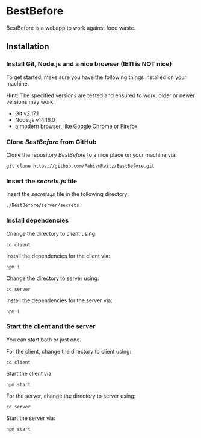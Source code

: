 # BestBefore

BestBefore is a webapp to work against food waste. 

## Installation

### Install Git, Node.js and a nice browser (IE11 is NOT nice)

To get started, make sure you have the following things installed on your machine. 

**Hint:** The specified versions are tested and ensured to work, older or newer versions may work.

- Git v2.17.1
- Node.js v14.16.0
- a modern browser, like Google Chrome or Firefox

### Clone *BestBefore* from GitHub

Clone the repository *BestBefore* to a nice place on your machine via:

    git clone https://github.com/FabianReitz/BestBefore.git

### Insert the *secrets.js* file

Insert the *secrets.js* file in the following directory:

    ./BestBefore/server/secrets

### Install dependencies

Change the directory to client using:

    cd client

Install the dependencies for the client via:

    npm i

Change the directory to server using:

    cd server

Install the dependencies for the server via:

    npm i

### Start the client and the server

You can start both or just one.

For the client, change the directory to client using:

    cd client

Start the client via:

    npm start

For the server, change the directory to server using:

    cd server

Start the server via:

    npm start
